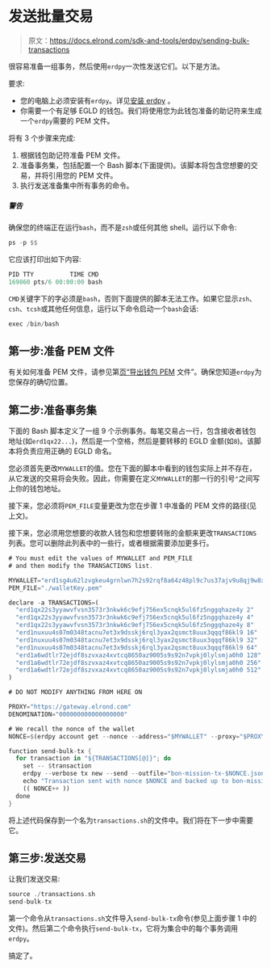 # 发送批量交易

> 原文：<https://docs.elrond.com/sdk-and-tools/erdpy/sending-bulk-transactions>

 很容易准备一组事务，然后使用`erdpy`一次性发送它们。以下是方法。

要求:

*   您的电脑上必须安装有`erdpy`。详见[安装 erdpy](/sdk-and-tools/erdpy/installing-erdpy) 。
*   你需要一个有足够 EGLD 的钱包。我们将使用您为此钱包准备的助记符来生成一个`erdpy`需要的 PEM 文件。

将有 3 个步骤来完成:

1.  根据钱包助记符准备 PEM 文件。
2.  准备事务集，包括配置一个 Bash 脚本(下面提供)。该脚本将包含您想要的交易，并将引用您的 PEM 文件。
3.  执行发送准备集中所有事务的命令。

##### 警告

确保您的终端正在运行`bash`，而不是`zsh`或任何其他 shell。运行以下命令:

```rust
ps -p $$ 
```

它应该打印出如下内容:

```rust
PID TTY          TIME CMD
169860 pts/6 00:00:00 bash 
```

`CMD`关键字下的字必须是`bash`，否则下面提供的脚本无法工作。如果它显示`zsh`、`csh`、`tcsh`或其他任何信息，运行以下命令启动一个`bash`会话:

```rust
exec /bin/bash 
```

## **第一步:准备 PEM 文件**

有关如何准备 PEM 文件，请参见第[页“导出钱包 PEM](/sdk-and-tools/erdpy/deriving-the-wallet-pem-file) 文件”。确保您知道`erdpy`为您保存的确切位置。

## **第二步:准备事务集**

下面的 Bash 脚本定义了一组 9 个示例事务。每笔交易占一行，包含接收者钱包地址(如`erd1qx22...`)，然后是一个空格，然后是要转移的 EGLD 金额(如`8`)。该脚本将负责应用正确的 EGLD 命名。

您必须首先更改`MYWALLET`的值。您在下面的脚本中看到的钱包实际上并不存在，从它发送的交易将会失败。因此，你需要在定义`MYWALLET`的那一行的引号`"`之间写上你的钱包地址。

接下来，您必须将`PEM_FILE`变量更改为您在步骤 1 中准备的 PEM 文件的路径(见上文)。

接下来，您必须用您想要的收款人钱包和您想要转账的金额来更改`TRANSACTIONS`列表。您可以删除此列表中的一些行，或者根据需要添加更多行。

```rust
# You must edit the values of MYWALLET and PEM_FILE
# and then modify the TRANSACTIONS list.

MYWALLET="erd1sg4u62lzvgkeu4grnlwn7h2s92rqf8a64z48pl9c7us37ajv9u8qj9w8xg"
PEM_FILE="./walletKey.pem"

declare -a TRANSACTIONS=(
  "erd1qx22s3yyawvfvsn3573r3nkwk6c9efj756ex5cnqk5ul6fz5nggqhaze4y 2"
  "erd1qx22s3yyawvfvsn3573r3nkwk6c9efj756ex5cnqk5ul6fz5nggqhaze4y 4"
  "erd1qx22s3yyawvfvsn3573r3nkwk6c9efj756ex5cnqk5ul6fz5nggqhaze4y 8"
  "erd1nuxuu4s07m0348tacnu7et3x9dsskj6rql3yax2qsmct8uux3qqqf86kl9 16"
  "erd1nuxuu4s07m0348tacnu7et3x9dsskj6rql3yax2qsmct8uux3qqqf86kl9 32"
  "erd1nuxuu4s07m0348tacnu7et3x9dsskj6rql3yax2qsmct8uux3qqqf86kl9 64"
  "erd1a6wdtlr72ejdf8szvxaz4xvtcq8650az9005s9s92n7vpkj0lylsmja0h0 128"
  "erd1a6wdtlr72ejdf8szvxaz4xvtcq8650az9005s9s92n7vpkj0lylsmja0h0 256"
  "erd1a6wdtlr72ejdf8szvxaz4xvtcq8650az9005s9s92n7vpkj0lylsmja0h0 512"
)

# DO NOT MODIFY ANYTHING FROM HERE ON

PROXY="https://gateway.elrond.com"
DENOMINATION="000000000000000000"

# We recall the nonce of the wallet
NONCE=$(erdpy account get --nonce --address="$MYWALLET" --proxy="$PROXY")

function send-bulk-tx {
  for transaction in "${TRANSACTIONS[@]}"; do
    set -- $transaction
    erdpy --verbose tx new --send --outfile="bon-mission-tx-$NONCE.json" --pem=$PEM_FILE --nonce=$NONCE --receiver=$1 --value="$2$DENOMINATION" --gas-limit=50000 --proxy=$PROXY
    echo "Transaction sent with nonce $NONCE and backed up to bon-mission-tx-$NONCE.json."
    (( NONCE++ ))
  done
} 
```

将上述代码保存到一个名为`transactions.sh`的文件中。我们将在下一步中需要它。

## **第三步:发送交易**

让我们发送交易:

```rust
source ./transactions.sh
send-bulk-tx 
```

第一个命令从`transactions.sh`文件导入`send-bulk-tx`命令(参见上面步骤 1 中的文件)。然后第二个命令执行`send-bulk-tx`，它将为集合中的每个事务调用`erdpy`。

搞定了。